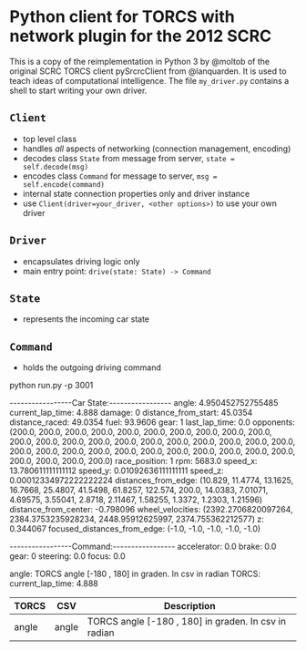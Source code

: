 # Python client for TORCS with network plugin for the 2012 SCRC

This is a copy of the reimplementation in Python 3 by @moltob of the original SCRC TORCS client pySrcrcClient from @lanquarden. It is used to teach ideas of computational intelligence. The file `my_driver.py` contains a shell to start writing your own driver.

## `Client`

* top level class
* handles _all_ aspects of networking (connection management, encoding)
* decodes class `State` from message from server, `state = self.decode(msg)`
* encodes class `Command` for message to server, `msg = self.encode(command)`
* internal state connection properties only and driver instance
* use `Client(driver=your_driver, <other options>)` to use your own driver

## `Driver`

* encapsulates driving logic only
* main entry point: `drive(state: State) -> Command`

## `State`

* represents the incoming car state

## `Command`

* holds the outgoing driving command


python run.py -p 3001


-----------------Car State:-----------------
angle: 4.950452752755485
current_lap_time: 4.888
damage: 0
distance_from_start: 45.0354
distance_raced: 49.0354
fuel: 93.9606
gear: 1
last_lap_time: 0.0
opponents: (200.0, 200.0, 200.0, 200.0, 200.0, 200.0, 200.0, 200.0, 200.0, 200.0, 200.0, 200.0, 200.0, 200.0, 200.0, 200.0, 200.0, 200.0, 200.0, 200.0, 200.0, 200.0, 200.0, 200.0, 200.0, 200.0, 200.0, 200.0, 200.0, 200.0, 200.0, 200.0, 200.0, 200.0, 200.0, 200.0)
race_position: 1
rpm: 5683.0
speed_x: 13.780611111111112
speed_y: 0.01092636111111111
speed_z: 0.00012334972222222224
distances_from_edge: (10.829, 11.4774, 13.1625, 16.7668, 25.4807, 41.5498, 61.8257, 122.574, 200.0, 14.0383, 7.01071, 4.69575, 3.55041, 2.8718, 2.11467, 1.58255, 1.3372, 1.2303, 1.21596)
distance_from_center: -0.798096
wheel_velocities: (2392.2706820097264, 2384.3753235928234, 2448.95912625997, 2374.755362212577)
z: 0.344067
focused_distances_from_edge: (-1.0, -1.0, -1.0, -1.0, -1.0)



-----------------Command:-----------------
accelerator: 0.0
brake: 0.0
gear: 0
steering: 0.0
focus: 0.0


angle: TORCS angle [-180 , 180] in graden. In csv in radian
    TORCS: 
current_lap_time: 4.888

| TORCS | CSV   | Description                                          |
| ----- | ----- | ---------------------------------------------------- |
| angle | angle | TORCS angle [-180 , 180] in graden. In csv in radian |